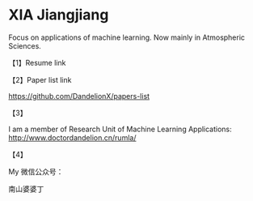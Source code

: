 # XIA Jiangjiang

Focus on applications of machine learning. Now mainly in Atmospheric Sciences.


【1】Resume link





【2】Paper list link

https://github.com/DandelionX/papers-list




【3】

I am a member of Research Unit of Machine Learning Applications:
http://www.doctordandelion.cn/rumla/






【4】

My 微信公众号：

南山婆婆丁











